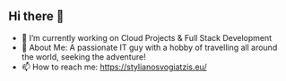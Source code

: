 ## Hi there 👋

- 🔭 I’m currently working on Cloud Projects & Full Stack Development
- 💬 About Me: A passionate IT guy with a hobby of travelling all around the world, seeking the adventure!
- 📫 How to reach me: https://stylianosvogiatzis.eu/

<!--
**VforVog/VforVog** is a ✨ _special_ ✨ repository because its `README.md` (this file) appears on your GitHub profile.

Here are some ideas to get you started:

- 🔭 I’m currently working on ...
- 🌱 I’m currently learning ...
- 👯 I’m looking to collaborate on ...
- 🤔 I’m looking for help with ...
- 💬 Ask me about ...
- 📫 How to reach me: ...
- 😄 Pronouns: ...
- ⚡ Fun fact: ...
-->
